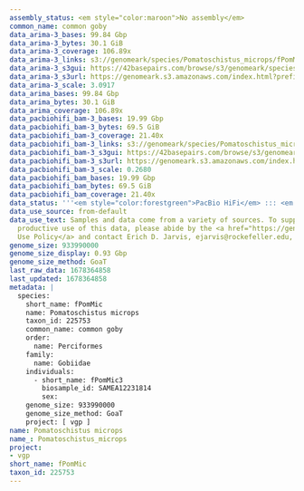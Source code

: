 ```yaml
---
assembly_status: <em style="color:maroon">No assembly</em>
common_name: common goby
data_arima-3_bases: 99.84 Gbp
data_arima-3_bytes: 30.1 GiB
data_arima-3_coverage: 106.89x
data_arima-3_links: s3://genomeark/species/Pomatoschistus_microps/fPomMic3/genomic_data/arima/<br>
data_arima-3_s3gui: https://42basepairs.com/browse/s3/genomeark/species/Pomatoschistus_microps/fPomMic3/genomic_data/arima/
data_arima-3_s3url: https://genomeark.s3.amazonaws.com/index.html?prefix=species/Pomatoschistus_microps/fPomMic3/genomic_data/arima/
data_arima-3_scale: 3.0917
data_arima_bases: 99.84 Gbp
data_arima_bytes: 30.1 GiB
data_arima_coverage: 106.89x
data_pacbiohifi_bam-3_bases: 19.99 Gbp
data_pacbiohifi_bam-3_bytes: 69.5 GiB
data_pacbiohifi_bam-3_coverage: 21.40x
data_pacbiohifi_bam-3_links: s3://genomeark/species/Pomatoschistus_microps/fPomMic3/genomic_data/pacbio_hifi/<br>
data_pacbiohifi_bam-3_s3gui: https://42basepairs.com/browse/s3/genomeark/species/Pomatoschistus_microps/fPomMic3/genomic_data/pacbio_hifi/
data_pacbiohifi_bam-3_s3url: https://genomeark.s3.amazonaws.com/index.html?prefix=species/Pomatoschistus_microps/fPomMic3/genomic_data/pacbio_hifi/
data_pacbiohifi_bam-3_scale: 0.2680
data_pacbiohifi_bam_bases: 19.99 Gbp
data_pacbiohifi_bam_bytes: 69.5 GiB
data_pacbiohifi_bam_coverage: 21.40x
data_status: '''<em style="color:forestgreen">PacBio HiFi</em> ::: <em style="color:forestgreen">Arima</em>'''
data_use_source: from-default
data_use_text: Samples and data come from a variety of sources. To support fair and
  productive use of this data, please abide by the <a href="https://genome10k.soe.ucsc.edu/data-use-policies/">Data
  Use Policy</a> and contact Erich D. Jarvis, ejarvis@rockefeller.edu, with any questions.
genome_size: 933990000
genome_size_display: 0.93 Gbp
genome_size_method: GoaT
last_raw_data: 1678364858
last_updated: 1678364858
metadata: |
  species:
    short_name: fPomMic
    name: Pomatoschistus microps
    taxon_id: 225753
    common_name: common goby
    order:
      name: Perciformes
    family:
      name: Gobiidae
    individuals:
      - short_name: fPomMic3
        biosample_id: SAMEA12231814
        sex:
    genome_size: 933990000
    genome_size_method: GoaT
    project: [ vgp ]
name: Pomatoschistus microps
name_: Pomatoschistus_microps
project:
- vgp
short_name: fPomMic
taxon_id: 225753
---
```

